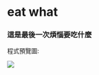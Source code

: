 # eat what
### 這是最後一次煩惱要吃什麼

程式預覽圖:

![](https://lh3.googleusercontent.com/35tMCED7YpMl9Yve7SYVXDFVN2kwqBxMTR2iN64IPeBdpX5JSiiBRr-0mVrhaYb3ynWGp6kWUebLE9za1oME=w1920-h459)
 
